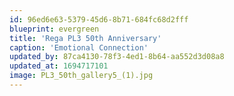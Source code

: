 ```yaml
---
id: 96ed6e63-5379-45d6-8b71-684fc68d2fff
blueprint: evergreen
title: 'Rega PL3 50th Anniversary'
caption: 'Emotional Connection'
updated_by: 87ca4130-78f3-4ed1-8b64-aa552d3d08a8
updated_at: 1694717101
image: PL3_50th_gallery5_(1).jpg
---
```

